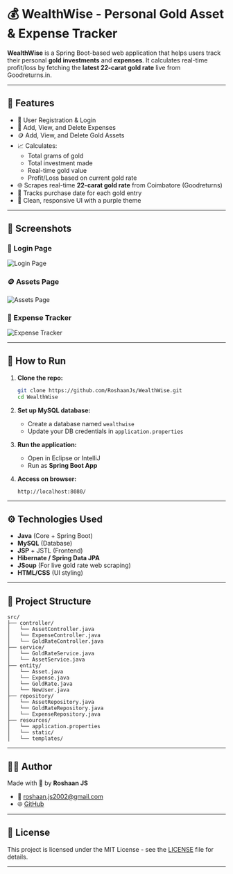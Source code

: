 # 💰 WealthWise - Personal Gold Asset & Expense Tracker

**WealthWise** is a Spring Boot-based web application that helps users track their personal **gold investments** and **expenses**. It calculates real-time profit/loss by fetching the **latest 22-carat gold rate** live from Goodreturns.in.

---

## 🚀 Features

- 🔐 User Registration & Login
- 🧾 Add, View, and Delete Expenses
- 🪙 Add, View, and Delete Gold Assets
- 📈 Calculates:
  - Total grams of gold
  - Total investment made
  - Real-time gold value
  - Profit/Loss based on current gold rate
- 🌐 Scrapes real-time **22-carat gold rate** from Coimbatore (Goodreturns)
- 📅 Tracks purchase date for each gold entry
- 💜 Clean, responsive UI with a purple theme

---

## 📸 Screenshots

### 🔐 Login Page  
![Login Page](https://github.com/user-attachments/assets/8f1529a5-a02d-422d-9f52-bed1fedf5229)

### 🪙 Assets Page  
![Assets Page](https://github.com/user-attachments/assets/299eee55-3d70-4f6b-9af7-cd48e8a953fe)

### 🧾 Expense Tracker  
![Expense Tracker](https://github.com/user-attachments/assets/6e337cfb-89ea-40bc-8319-f63675f0b012)

---

## 🧪 How to Run

1. **Clone the repo:**
   ```bash
   git clone https://github.com/RoshaanJs/WealthWise.git
   cd WealthWise
   ```

2. **Set up MySQL database:**
   - Create a database named `wealthwise`
   - Update your DB credentials in `application.properties`

3. **Run the application:**
   - Open in Eclipse or IntelliJ
   - Run as **Spring Boot App**

4. **Access on browser:**
   ```
   http://localhost:8080/
   ```

---

## ⚙️ Technologies Used

- **Java** (Core + Spring Boot)
- **MySQL** (Database)
- **JSP** + JSTL (Frontend)
- **Hibernate / Spring Data JPA**
- **JSoup** (For live gold rate web scraping)
- **HTML/CSS** (UI styling)

---

## 📂 Project Structure

```
src/
├── controller/
│   └── AssetController.java
│   └── ExpenseController.java
│   └── GoldRateController.java
├── service/
│   └── GoldRateService.java
│   └── AssetService.java
├── entity/
│   └── Asset.java
│   └── Expense.java
│   └── GoldRate.java
│   └── NewUser.java
├── repository/
│   └── AssetRepository.java
│   └── GoldRateRepository.java
│   └── ExpenseRepository.java
├── resources/
│   └── application.properties
│   └── static/
│   └── templates/
```

---

## 🙋‍♂️ Author

Made with 💜 by **Roshaan JS**

- 📧 roshaan.js2002@gmail.com
- 🌐 [GitHub](https://github.com/RoshaanJs)

---

## 📄 License

This project is licensed under the MIT License - see the [LICENSE](LICENSE) file for details.

---
